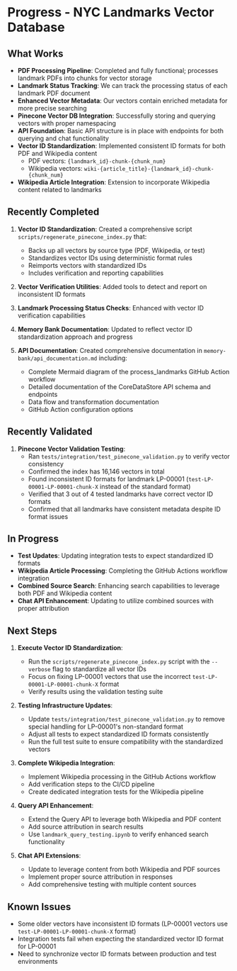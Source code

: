 # Progress - NYC Landmarks Vector Database

## What Works

- **PDF Processing Pipeline**: Completed and fully functional; processes landmark PDFs into chunks for vector storage
- **Landmark Status Tracking**: We can track the processing status of each landmark PDF document
- **Enhanced Vector Metadata**: Our vectors contain enriched metadata for more precise searching
- **Pinecone Vector DB Integration**: Successfully storing and querying vectors with proper namespacing
- **API Foundation**: Basic API structure is in place with endpoints for both querying and chat functionality
- **Vector ID Standardization**: Implemented consistent ID formats for both PDF and Wikipedia content
  - PDF vectors: `{landmark_id}-chunk-{chunk_num}`
  - Wikipedia vectors: `wiki-{article_title}-{landmark_id}-chunk-{chunk_num}`
- **Wikipedia Article Integration**: Extension to incorporate Wikipedia content related to landmarks

## Recently Completed

1. **Vector ID Standardization**: Created a comprehensive script `scripts/regenerate_pinecone_index.py` that:
   - Backs up all vectors by source type (PDF, Wikipedia, or test)
   - Standardizes vector IDs using deterministic format rules
   - Reimports vectors with standardized IDs
   - Includes verification and reporting capabilities

2. **Vector Verification Utilities**: Added tools to detect and report on inconsistent ID formats

3. **Landmark Processing Status Checks**: Enhanced with vector ID verification capabilities

4. **Memory Bank Documentation**: Updated to reflect vector ID standardization approach and progress

5. **API Documentation**: Created comprehensive documentation in `memory-bank/api_documentation.md` including:
   - Complete Mermaid diagram of the process_landmarks GitHub Action workflow
   - Detailed documentation of the CoreDataStore API schema and endpoints
   - Data flow and transformation documentation
   - GitHub Action configuration options

## Recently Validated

1. **Pinecone Vector Validation Testing**:
   - Ran `tests/integration/test_pinecone_validation.py` to verify vector consistency
   - Confirmed the index has 16,146 vectors in total
   - Found inconsistent ID formats for landmark LP-00001 (`test-LP-00001-LP-00001-chunk-X` instead of the standard format)
   - Verified that 3 out of 4 tested landmarks have correct vector ID formats
   - Confirmed that all landmarks have consistent metadata despite ID format issues

## In Progress

- **Test Updates**: Updating integration tests to expect standardized ID formats
- **Wikipedia Article Processing**: Completing the GitHub Actions workflow integration
- **Combined Source Search**: Enhancing search capabilities to leverage both PDF and Wikipedia content
- **Chat API Enhancement**: Updating to utilize combined sources with proper attribution

## Next Steps

1. **Execute Vector ID Standardization**:
   - Run the `scripts/regenerate_pinecone_index.py` script with the `--verbose` flag to standardize all vector IDs
   - Focus on fixing LP-00001 vectors that use the incorrect `test-LP-00001-LP-00001-chunk-X` format
   - Verify results using the validation testing suite

2. **Testing Infrastructure Updates**:
   - Update `tests/integration/test_pinecone_validation.py` to remove special handling for LP-00001's non-standard format
   - Adjust all tests to expect standardized ID formats consistently
   - Run the full test suite to ensure compatibility with the standardized vectors

3. **Complete Wikipedia Integration**:
   - Implement Wikipedia processing in the GitHub Actions workflow
   - Add verification steps to the CI/CD pipeline
   - Create dedicated integration tests for the Wikipedia pipeline

4. **Query API Enhancement**:
   - Extend the Query API to leverage both Wikipedia and PDF content
   - Add source attribution in search results
   - Use `landmark_query_testing.ipynb` to verify enhanced search functionality

5. **Chat API Extensions**:
   - Update to leverage content from both Wikipedia and PDF sources
   - Implement proper source attribution in responses
   - Add comprehensive testing with multiple content sources

## Known Issues

- Some older vectors have inconsistent ID formats (LP-00001 vectors use `test-LP-00001-LP-00001-chunk-X` format)
- Integration tests fail when expecting the standardized vector ID format for LP-00001
- Need to synchronize vector ID formats between production and test environments
